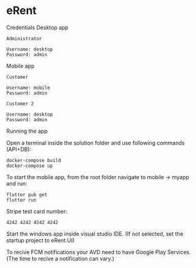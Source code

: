 # eRent

Credentials
Desktop app

    Administrator

    Username: desktop             
    Password: admin                                      

Mobile app

    Customer

    Username: mobile                        
    Password: admin     

    Customer 2

    Username: desktop
    Password: admin  

Running the app

Open a terminal inside the solution folder and use following commands (API+DB):

    docker-compose build
    docker-compose up

To start the mobile app, from the root folder navigate to mobile -> myapp and run:

    flutter pub get
    flutter run

Stripe test card number:

    4242 4242 4242 4242

Start the windows app inside visual studio IDE. (If not selected, set the startup project to eRent.UI)

To recive FCM notifications your AVD need to have Google Play Services. (The time to recive a notification can vary.)
